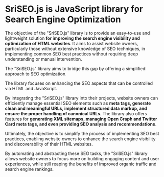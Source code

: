 # SriSEO.js is JavaScript library for Search Engine Optimization 



The objective of the "SriSEO.js" library is to provide an easy-to-use and lightweight solution **for improving the search engine visibility and optimization of HTML websites**. It aims to assist website owners, particularly those without extensive knowledge of SEO techniques, in implementing common SEO best practices without requiring deep understanding or manual intervention.


The "SriSEO.js" library aims to bridge this gap by offering a simplified approach to SEO optimization. 

The library focuses on enhancing the SEO aspects that can be controlled via HTML and JavaScript.

By integrating the "SriSEO.js" library into their projects, website owners can efficiently manage essential SEO elements such as **meta tags, generate clean and meaningful URLs, implement structured data markup, and ensure the proper handling of canonical URLs**. The library also offers features for **generating XML sitemaps, managing Open Graph and Twitter Card meta tags, and even providing SEO analysis and recommendations.**

Ultimately, the objective is to simplify the process of implementing SEO best practices, enabling website owners to enhance the search engine visibility and discoverability of their HTML websites.

By automating and abstracting these SEO tasks, the "SriSEO.js" library allows website owners to focus more on building engaging content and user experiences, while still reaping the benefits of improved organic traffic and search engine rankings.
